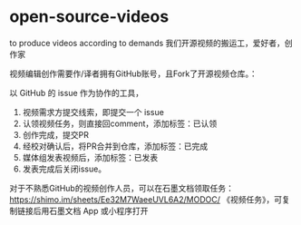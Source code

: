 # open-source-videos
to produce videos according to demands
我们开源视频的搬运工，爱好者，创作家

视频编辑创作需要作/译者拥有GitHub账号，且Fork了开源视频仓库。：

以 GitHub 的 issue 作为协作的工具，

1. 视频需求方提交线索，即提交一个 issue
2. 认领视频任务，则直接回comment，添加标签：已认领
3. 创作完成，提交PR
4. 经校对确认后，将PR合并到仓库，添加标签：已完成
5. 媒体组发表视频后，添加标签：已发表
6. 发表完成后关闭issue。

对于不熟悉GitHub的视频创作人员，可以在石墨文档领取任务：https://shimo.im/sheets/Ee32M7WaeeUVL6A2/MODOC/ 《视频任务》，可复制链接后用石墨文档 App 或小程序打开
